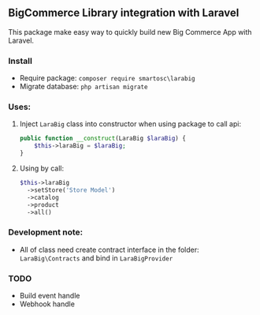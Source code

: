 BigCommerce Library integration with Laravel
---
This package make easy way to quickly build new Big Commerce App with Laravel.

### Install
- Require package: ``composer require smartosc\larabig``
- Migrate database: ``php artisan migrate``

### Uses:
1. Inject `LaraBig` class into constructor when using package to call api:
    ```php
    public function __construct(LaraBig $laraBig) {
        $this->laraBig = $laraBig;
    }
    ```
2. Using by call:
    ```php
    $this->laraBig
      ->setStore('Store Model')
      ->catalog
      ->product
      ->all()
    ```
### Development note:
- All of class need create contract interface in the folder: `LaraBig\Contracts` and bind in `LaraBigProvider`

### TODO
- Build event handle
- Webhook handle

